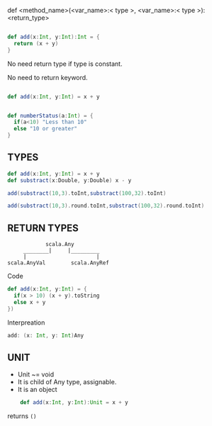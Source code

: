 def <method_name>(<var_name>:< type >, <var_name>:< type >):<return_type>

```scala

def add(x:Int, y:Int):Int = {
  return (x + y)
}

```
No need return type if type is constant.

No need to return keyword.

```scala

def add(x:Int, y:Int) = x + y

```

```scala

def numberStatus(a:Int) = {
  if(a<10) "Less than 10"
  else "10 or greater"
}

```


## TYPES

```scala
def add(x:Int, y:Int) = x + y
def substract(x:Double, y:Double) x - y

add(substract(10,3).toInt,substract(100,32).toInt)

add(substract(10,3).round.toInt,substract(100,32).round.toInt)

```

## RETURN TYPES

```
            scala.Any
     ________|     |_________
     |                      | 
scala.AnyVal        scala.AnyRef
```

Code
```scala
def add(x:Int, y:Int) = {
  if(x > 10) (x + y).toString
  else x + y
})

```
Interpreation
```scala
add: (x: Int, y: Int)Any
```

## UNIT

- Unit ~= void
- It is child of Any type, assignable. 
- It is an object

```scala
    def add(x:Int, y:Int):Unit = x + y 
```
returns ```()```
